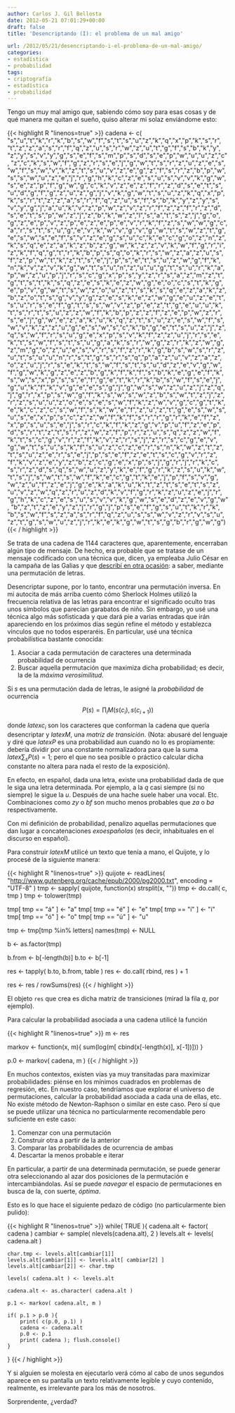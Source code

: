 ```yaml
---
author: Carlos J. Gil Bellosta
date: 2012-05-21 07:01:29+00:00
draft: false
title: 'Desencriptando (I): el problema de un mal amigo'

url: /2012/05/21/desencriptando-i-el-problema-de-un-mal-amigo/
categories:
- estadística
- probabilidad
tags:
- criptografía
- estadística
- probabilidad
---
```


Tengo un muy mal amigo que, sabiendo cómo soy para esas cosas y de qué manera me quitan el sueño, quiso alterar mi solaz enviándome esto:

{{< highlight R "linenos=true" >}}
cadena <- c(
"s","u","t","k","r","k","b","s","w","f","s","t","s","u","z","k","q","x","p","k","s","r",
"t","z","z","a","s","r","f","q","z","u","s","r","w","z","u","t","g","f","s","b","k","y",
"z","y","s","v","y","g","s","e","f","s","m","p","s","d","s","e","p","w","u","u","z","c",
"z","c","k","s","w","f","g","z","r","s","e","j","g","w","t","s","r","z","u","z","e","s",
"w","f","s","w","v","k","z","t","s","u","v","z","e","g","z","f","s","r","z","b","p","w",
"s","s","w","u","z","e","j","r","g","h","k","c","z","e","s","u","s","v","v","k","g","w",
"s","e","z","p","f","g","w","g","c","k","v","z","e","z","f","r","z","d","s","e","t","s",
"u","d","g","f","g","z","u","z","g","j","v","k","g","w","t","s","u","z","k","q","x","p",
"k","s","r","t","z","z","a","s","r","f","q","z","u","s","f","s","b","k","y","z","y","s",
"v","y","g","j","a","u","k","v","z","p","w","z","v","z","r","f","z","z","f","r","z","d",
"s","e","t","s","p","w","z","j","z","b","k","w","z","l","s","a","t","s","z","j","g","o",
"g","z","e","p","v","z","p","e","z","e","p","e","v","r","k","f","z","s","w","w","g","c",
"a","r","s","t","s","u","g","e","v","k","w","v","g","v","g","w","t","s","w","z","t","g",
"e","s","w","s","e","f","s","v","z","e","g","s","u","c","k","e","c","g","o","z","n","z",
"k","s","q","e","z","a","k","z","b","z","g","w","k","z","z","v","k","w","f","g","r","i",
"z","k","f","q","g","t","r","k","b","p","s","q","o","k","r","s","w","z","a","z","u","s",
"f","z","p","w","t","k","z","t","s","e","j","p","s","e","t","s","u","z","w","g","f","k",
"n","k","v","z","v","k","g","w","t","s","u","n","z","u","u","g","t","s","u","r","k","a",
"p","w","z","u","p","j","r","s","c","g","x","p","s","y","z","r","s","a","z","m","z","t",
"g","t","s","t","k","s","q","z","e","s","k","e","z","w","g","e","o","c","s","t","k","g",
"e","p","v","g","w","t","s","w","z","o","u","z","t","s","k","s","q","e","z","a","k","z",
"b","z","o","t","s","g","v","y","g","z","e","s","k","e","z","w","g","e","u","z","e","t",
"s","u","r","s","e","f","g","t","s","s","w","v","z","p","e","z","t","g","e","u","u","k",
"t","s","r","t","s","u","z","z","w","f","k","b","p","z","z","f","z","e","p","w","z","r",
"s","e","j","g","w","e","z","a","k","u","k","q","z","t","s","u","z","e","s","w","f","s",
"w","v","k","z","z","u","g","e","s","w","s","c","k","b","g","e","t","s","u","z","j","z",
"q","s","w","f","r","s","u","g","e","x","p","s","v","k","f","z","z","u","j","r","s","e",
"k","t","s","w","f","s","t","s","u","g","a","k","s","r","w","g","z","r","k","z","w","g",
"z","m","g","o","z","u","e","s","v","r","s","f","z","r","k","g","b","s","w","s","r","z",
"u","t","s","u","u","n","r","s","t","g","s","r","s","q","p","a","z","u","v","z","a","z",
"o","z","u","j","r","s","e","k","t","s","w","f","s","t","s","u","d","z","e","v","g","w",
"f","g","w","k","g","z","e","z","b","g","k","f","k","f","s","b","k","e","g","e","f","k",
"s","w","s","x","p","s","s","e","f","g","e","t","k","r","k","b","s","w","f","s","e","j",
"g","u","k","f","k","v","g","e","e","s","g","j","g","w","s","w","z","u","z","j","z","q",
"j","g","r","x","p","s","w","g","f","k","s","w","s","w","z","b","s","w","t","z","j","z",
"r","z","s","u","u","z","o","e","s","e","s","w","f","k","z","w","v","g","c","g","t","k",
"e","k","c","z","c","s","w","f","s","k","w","e","f","z","u","z","t","g","e","s","w","s",
"u","s","e","x","p","s","c","z","z","w","f","k","f","s","r","r","g","r","k","e","f","z",
"x","p","s","u","s","e","j","s","r","c","k","f","k","z","g","v","p","u","f","z","e","p",
"d","s","r","t","z","t","s","r","z","w","z","f","p","r","z","u","s","q","z","z","w","f",
"k","t","s","c","g","v","r","z","f","k","v","z","r","s","j","z","r","s","c","g","e","v",
"g","w","t","s","u","s","k","f","s","u","z","c","z","e","r","s","n","k","w","z","t","z",
"t","s","u","z","e","r","s","e","j","p","s","e","f","z","e","t","s","c","g","v","r","z",
"f","k","v","z","e","y","z","b","z","c","g","e","x","p","s","j","g","r","j","r","k","c",
"s","r","z","d","s","q","s","w","u","z","y","k","e","f","g","r","k","z","s","u","k","w",
"t","s","j","s","w","t","s","w","f","k","e","c","g","t","k","e","j","p","f","s","v","g",
"w","z","u","f","z","e","j","g","e","k","a","k","u","k","t","z","t","s","e","t","s","z",
"u","v","z","w","q","z","r","u","z","d","k","v","f","g","r","k","z","u","z","e","j","r",
"g","h","k","c","z","e","s","u","s","v","v","k","g","w","s","e","d","z","e","v","g","w",
"b","z","t","z","e","y","z","j","r","g","j","p","s","e","f","g","s","u","t","k","r","k",
"b","s","w","f","s","z","a","s","r","f","q","z","u","s","s","w","v","z","r","v","s","u",
"z","t","g","s","w","u","z","j","r","k","e","k","g","w","t","s","g","b","r","g","w","g")
{{< / highlight >}}

Se trata de una cadena de 1144 caracteres que, aparentemente, encerraban algún tipo de mensaje. De hecho, era probable que se tratase de un mensaje codificado con una técnica que, dicen, ya empleaba Julio César en la campaña de las Galias y que [describí en otra ocasión](http://www.datanalytics.com/2011/12/02/grandes-avances-criptograficos-segun-el-pais/): a saber, mediante una permutación de letras.

Desencriptar supone, por lo tanto, encontrar una permutación inversa. En mi autocita de más arriba cuento cómo Sherlock Holmes utilizó la frecuencia relativa de las letras para encontrar el significado oculto tras unos símbolos que parecían garabatos de niño. Sin embargo, yo usé una técnica algo más sofisticada y que dará pie a varias entradas que irán apareciendo en los próximos días según refine el método y establezca vínculos que no todos esperaréis. En particular, usé una técnica probabilística bastante conocida:

1. Asociar a cada permutación de caracteres una determinada probabilidad de ocurrencia
2. Buscar aquella permutación que maximiza dicha probabilidad; es decir, la de la _máxima verosimilitud_.

Si _s_ es una permutación dada de letras, le asigné la _probabilidad_ de ocurrencia

$$ P(s) = \prod_i M( s(c_i), s(c_{i+1}) )$$

donde $latex c_i$ son los caracteres que conforman la cadena que quería desencriptar y $latex M$, una _matriz de transición_. (Nota: abusaré del lenguaje y diré que $latex P$ es una probabilidad aun cuando no lo es propiamente: debería dividir por una constante normalizadora para que la suma $latex \sum_s P(s)=1$; pero el que no sea posible o práctico calcular dicha constante no altera para nada el resto de la exposición).

En efecto, en español, dada una letra, existe una probabilidad dada de que le siga una letra determinada. Por ejemplo, a la _q_ casi siempre (si no siempre) le sigue la _u_. Después de una hache suele haber una vocal. Etc. Combinaciones como _zy_ o _bf_ son mucho menos probables que _za_ o _ba_ respectivamente.

Con mi definición de probabilidad, penalizo aquellas permutaciones que dan lugar a concatenaciones _exoespañolas_ (es decir, inhabituales en el discurso en español).

Para construir $latex M$ utilicé un texto que tenía a mano, el Quijote, y lo procesé de la siguiente manera:

{{< highlight R "linenos=true" >}}
quijote <- readLines( "http://www.gutenberg.org/cache/epub/2000/pg2000.txt", encoding = "UTF-8" )
tmp <- sapply( quijote, function(x) strsplit(x, ""))
tmp <- do.call( c, tmp )
tmp <- tolower(tmp)

tmp[ tmp == "á" ] <- "a"
tmp[ tmp == "é" ] <- "e"
tmp[ tmp == "í" ] <- "i"
tmp[ tmp == "ó" ] <- "o"
tmp[ tmp == "ú" ] <- "u"

tmp <- tmp[tmp %in% letters]
names(tmp) <- NULL

b <- as.factor(tmp)

b.from <- b[-length(b)]
b.to   <- b[-1]

res <- tapply( b.to, b.from, table )
res <- do.call( rbind, res ) + 1

res <- res / rowSums(res)
{{< / highlight >}}

El objeto `res` que crea es dicha matriz de transiciones (mirad la fila _q_, por ejemplo).

Para calcular la probabilidad asociada a una cadena utilicé la función

{{< highlight R "linenos=true" >}}
m <- res

markov <- function(x, m){
    sum(log(m[ cbind(x[-length(x)], x[-1])]))
}

p.0 <- markov( cadena, m )
{{< / highlight >}}

En muchos contextos, existen vías ya muy transitadas para maximizar probabilidades: piénse en los mínimos cuadrados en problemas de regresión, etc. En nuestro caso, tendríamos que explorar el universo de permutaciones, calcular la probabilidad asociada a cada una de ellas, etc. No existe método de Newton-Raphson o similar en este caso. Pero sí que se puede utilizar una técnica no particularmente recomendable pero suficiente en este caso:

1. Comenzar con una permutación
2. Construir otra a partir de la anterior
3. Comparar las probabilidades de ocurrencia de ambas
4. Descartar la menos probable e iterar

En particular, a partir de una determinada permutación, se puede generar otra seleccionando al azar dos posiciones de la permutación e intercambiándolas. Así se puede _navegar_ el espacio de permutaciones en busca de la, con suerte, _óptima_.

Esto es lo que hace el siguiente pedazo de código (no particularmente bien pulido):

{{< highlight R "linenos=true" >}}
while( TRUE ){
    cadena.alt <- factor( cadena )
    cambiar <- sample( nlevels(cadena.alt), 2 )
    levels.alt <- levels( cadena.alt )

    char.tmp <- levels.alt[cambiar[1]]
    levels.alt[cambiar[1]] <- levels.alt[ cambiar[2] ]
    levels.alt[cambiar[2]] <- char.tmp

    levels( cadena.alt ) <- levels.alt

    cadena.alt <- as.character( cadena.alt )

    p.1 <- markov( cadena.alt, m )

    if( p.1 > p.0 ){
        print( c(p.0, p.1) )
        cadena <- cadena.alt
        p.0 <- p.1
        print( cadena ); flush.console()
    }
}
{{< / highlight >}}

Y si alguien se molesta en ejecutarlo verá cómo al cabo de unos segundos aparece en su pantalla un texto relativamente legible y cuyo contenido, realmente, es irrelevante para los más de nosotros.

Sorprendente, ¿verdad?
